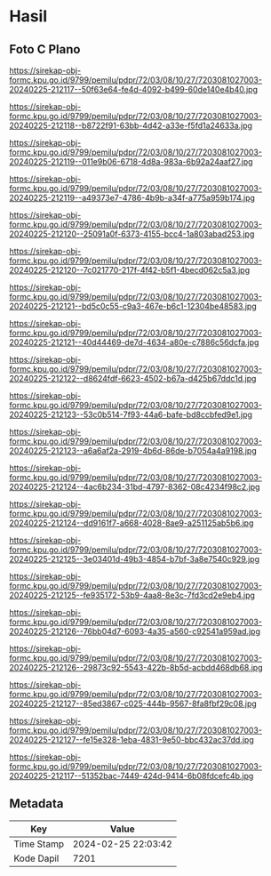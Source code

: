 # Hasil

## Foto C Plano

https://sirekap-obj-formc.kpu.go.id/9799/pemilu/pdpr/72/03/08/10/27/7203081027003-20240225-212117--50f63e64-fe4d-4092-b499-60de140e4b40.jpg

https://sirekap-obj-formc.kpu.go.id/9799/pemilu/pdpr/72/03/08/10/27/7203081027003-20240225-212118--b8722f91-63bb-4d42-a33e-f5fd1a24633a.jpg

https://sirekap-obj-formc.kpu.go.id/9799/pemilu/pdpr/72/03/08/10/27/7203081027003-20240225-212119--011e9b06-6718-4d8a-983a-6b92a24aaf27.jpg

https://sirekap-obj-formc.kpu.go.id/9799/pemilu/pdpr/72/03/08/10/27/7203081027003-20240225-212119--a49373e7-4786-4b9b-a34f-a775a959b174.jpg

https://sirekap-obj-formc.kpu.go.id/9799/pemilu/pdpr/72/03/08/10/27/7203081027003-20240225-212120--25091a0f-6373-4155-bcc4-1a803abad253.jpg

https://sirekap-obj-formc.kpu.go.id/9799/pemilu/pdpr/72/03/08/10/27/7203081027003-20240225-212120--7c021770-217f-4f42-b5f1-4becd062c5a3.jpg

https://sirekap-obj-formc.kpu.go.id/9799/pemilu/pdpr/72/03/08/10/27/7203081027003-20240225-212121--bd5c0c55-c9a3-467e-b6c1-12304be48583.jpg

https://sirekap-obj-formc.kpu.go.id/9799/pemilu/pdpr/72/03/08/10/27/7203081027003-20240225-212121--40d44469-de7d-4634-a80e-c7886c56dcfa.jpg

https://sirekap-obj-formc.kpu.go.id/9799/pemilu/pdpr/72/03/08/10/27/7203081027003-20240225-212122--d8624fdf-6623-4502-b67a-d425b67ddc1d.jpg

https://sirekap-obj-formc.kpu.go.id/9799/pemilu/pdpr/72/03/08/10/27/7203081027003-20240225-212123--53c0b514-7f93-44a6-bafe-bd8ccbfed9e1.jpg

https://sirekap-obj-formc.kpu.go.id/9799/pemilu/pdpr/72/03/08/10/27/7203081027003-20240225-212123--a6a6af2a-2919-4b6d-86de-b7054a4a9198.jpg

https://sirekap-obj-formc.kpu.go.id/9799/pemilu/pdpr/72/03/08/10/27/7203081027003-20240225-212124--4ac6b234-31bd-4797-8362-08c4234f98c2.jpg

https://sirekap-obj-formc.kpu.go.id/9799/pemilu/pdpr/72/03/08/10/27/7203081027003-20240225-212124--dd9161f7-a668-4028-8ae9-a251125ab5b6.jpg

https://sirekap-obj-formc.kpu.go.id/9799/pemilu/pdpr/72/03/08/10/27/7203081027003-20240225-212125--3e03401d-49b3-4854-b7bf-3a8e7540c929.jpg

https://sirekap-obj-formc.kpu.go.id/9799/pemilu/pdpr/72/03/08/10/27/7203081027003-20240225-212125--fe935172-53b9-4aa8-8e3c-7fd3cd2e9eb4.jpg

https://sirekap-obj-formc.kpu.go.id/9799/pemilu/pdpr/72/03/08/10/27/7203081027003-20240225-212126--76bb04d7-6093-4a35-a560-c92541a959ad.jpg

https://sirekap-obj-formc.kpu.go.id/9799/pemilu/pdpr/72/03/08/10/27/7203081027003-20240225-212126--29873c92-5543-422b-8b5d-acbdd468db68.jpg

https://sirekap-obj-formc.kpu.go.id/9799/pemilu/pdpr/72/03/08/10/27/7203081027003-20240225-212127--85ed3867-c025-444b-9567-8fa8fbf29c08.jpg

https://sirekap-obj-formc.kpu.go.id/9799/pemilu/pdpr/72/03/08/10/27/7203081027003-20240225-212127--fe15e328-1eba-4831-9e50-bbc432ac37dd.jpg

https://sirekap-obj-formc.kpu.go.id/9799/pemilu/pdpr/72/03/08/10/27/7203081027003-20240225-212117--51352bac-7449-424d-9414-6b08fdcefc4b.jpg


## Metadata

| Key        | Value               |
| ---------- | ------------------- |
| Time Stamp | 2024-02-25 22:03:42 |
| Kode Dapil | 7201                |



